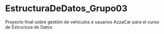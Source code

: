 # EstructuraDeDatos_Grupo03
Proyecto final sobre gestión de vehículos e usuarios AzzaCar para el curso de Estructura de Datos
